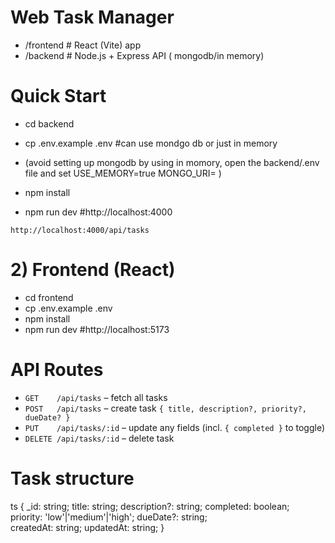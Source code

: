 # Web Task Manager


- /frontend   # React (Vite) app
- /backend    # Node.js + Express API ( mongodb/in memory)


# Quick Start

- cd backend
- cp .env.example .env  #can use mondgo db or just in memory

- (avoid setting up mongodb by using in momory, open the backend/.env file and set 
USE_MEMORY=true
MONGO_URI= )

- npm install
- npm run dev           #http://localhost:4000


 `http://localhost:4000/api/tasks`

# 2) Frontend (React)

- cd frontend
- cp .env.example .env  
- npm install
- npm run dev           #http://localhost:5173


# API Routes

- `GET    /api/tasks` – fetch all tasks
- `POST   /api/tasks` – create task `{ title, description?, priority?, dueDate? }`
- `PUT    /api/tasks/:id` – update any fields (incl. `{ completed }` to toggle)
- `DELETE /api/tasks/:id` – delete task

# Task structure
ts
{
  _id: string;
  title: string;
  description?: string;
  completed: boolean;      
  priority: 'low'|'medium'|'high';
  dueDate?: string;       
  createdAt: string;
  updatedAt: string;
}

